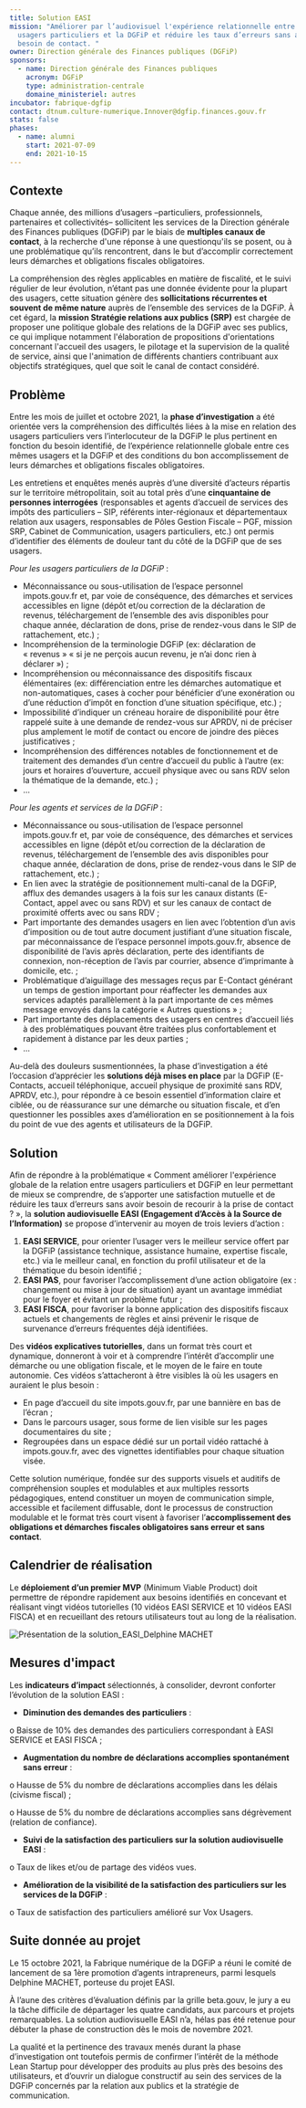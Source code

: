 ```yaml
---
title: Solution EASI
mission: "Améliorer par l’audiovisuel l'expérience relationnelle entre les
  usagers particuliers et la DGFiP et réduire les taux d’erreurs sans avoir
  besoin de contact. "
owner: Direction générale des Finances publiques (DGFiP)
sponsors:
  - name: Direction générale des Finances publiques
    acronym: DGFiP
    type: administration-centrale
    domaine_ministeriel: autres
incubator: fabrique-dgfip
contact: dtnum.culture-numerique.Innover@dgfip.finances.gouv.fr
stats: false
phases:
  - name: alumni
    start: 2021-07-09
    end: 2021-10-15
---
```

## Contexte

Chaque année, des millions d’usagers –particuliers, professionnels, partenaires et collectivités– sollicitent les services de la Direction générale des Finances publiques (DGFiP) par le biais de **multiples canaux de contact**, à la recherche d'une réponse à une questionqu'ils se posent, ou à une problématique qu’ils rencontrent, dans le but d’accomplir correctement leurs démarches et obligations fiscales obligatoires. 

La compréhension des règles applicables en matière de fiscalité, et le suivi régulier de leur évolution, n’étant pas une donnée évidente pour la plupart des usagers, cette situation génère des **sollicitations récurrentes et souvent de même nature** auprès de l’ensemble des services de la DGFiP. À cet égard, la **mission Stratégie relations aux publics (SRP)** est chargée de proposer une politique globale des relations de la DGFiP avec ses publics, ce qui implique notamment l'élaboration de propositions d'orientations concernant l'accueil des usagers, le pilotage et la supervision de la qualité́ de service, ainsi que l'animation de différents chantiers contribuant aux objectifs stratégiques, quel que soit le canal de contact considéré. 

## Problème

Entre les mois de juillet et octobre 2021, la **phase d’investigation** a été orientée vers la compréhension des difficultés liées à la mise en relation des usagers particuliers vers l’interlocuteur de la DGFiP le plus pertinent en fonction du besoin identifié, de l’expérience relationnelle globale entre ces mêmes usagers et la DGFiP et des conditions du bon accomplissement de leurs démarches et obligations fiscales obligatoires. 

Les entretiens et enquêtes menés auprès d’une diversité d’acteurs répartis sur le territoire métropolitain, soit au total près d’une **cinquantaine de personnes interrogées** (responsables et agents d’accueil de services des impôts des particuliers – SIP, référents inter-régionaux et départementaux relation aux usagers, responsables de Pôles Gestion Fiscale – PGF, mission SRP, Cabinet de Communication, usagers particuliers, etc.) ont permis d’identifier des éléments de douleur tant du côté de la DGFiP que de ses usagers. 

*Pour les usagers particuliers de la DGFiP* :

* Méconnaissance ou sous-utilisation de l’espace personnel impots.gouv.fr et, par voie de conséquence, des démarches et services accessibles en ligne (dépôt et/ou correction de la déclaration de revenus, téléchargement de l’ensemble des avis disponibles pour chaque année, déclaration de dons, prise de rendez-vous dans le SIP de rattachement, etc.) ; 
* Incompréhension de la terminologie DGFiP (ex: déclaration de « revenus »  « si je ne perçois aucun revenu, je n’ai donc rien à déclarer ») ; 
* Incompréhension ou méconnaissance des dispositifs fiscaux élémentaires (ex: différenciation entre les démarches automatique et non-automatiques, cases à cocher pour bénéficier d’une exonération ou d’une réduction d’impôt en fonction d’une situation spécifique, etc.) ;
* Impossibilité d’indiquer un créneau horaire de disponibilité pour être rappelé suite à une demande de rendez-vous sur APRDV, ni de préciser plus amplement le motif de contact ou encore de joindre des pièces justificatives ; 
* Incompréhension des différences notables de fonctionnement et de traitement des demandes d’un centre d’accueil du public à l’autre (ex: jours et horaires d’ouverture, accueil physique avec ou sans RDV selon la thématique de la demande, etc.) ;  
* ...

*Pour les agents et services de la DGFiP* : 

* Méconnaissance ou sous-utilisation de l’espace personnel impots.gouv.fr et, par voie de conséquence, des démarches et services accessibles en ligne (dépôt et/ou correction de la déclaration de revenus, téléchargement de l’ensemble des avis disponibles pour chaque année, déclaration de dons, prise de rendez-vous dans le SIP de rattachement, etc.) ; 
* En lien avec la stratégie de positionnement multi-canal de la DGFiP, afflux des demandes usagers à la fois sur les canaux distants (E-Contact, appel avec ou sans RDV) et sur les canaux de contact de proximité offerts avec ou sans RDV ;
* Part importante des demandes usagers en lien avec l’obtention d’un avis d’imposition ou de tout autre document justifiant d’une situation fiscale, par méconnaissance de l’espace personnel impots.gouv.fr, absence de disponibilité de l’avis après déclaration, perte des identifiants de connexion, non-réception de l’avis par courrier, absence d’imprimante à domicile, etc. ; 
* Problématique d’aiguillage des messages reçus par E-Contact générant un temps de gestion important pour réaffecter les demandes aux services adaptés parallèlement à la part importante de ces mêmes message envoyés dans la catégorie « Autres questions » ; 
* Part importante des déplacements des usagers en centres d’accueil liés à des problématiques pouvant être traitées plus confortablement et rapidement à distance par les deux parties ; 
* ...

Au-delà des douleurs susmentionnées, la phase d’investigation a été l’occasion d’apprécier les **solutions déjà mises en place** par la DGFiP (E-Contacts, accueil téléphonique, accueil physique de proximité sans RDV, APRDV, etc.), pour répondre à ce besoin essentiel d’information claire et ciblée, ou de réassurance sur une démarche ou situation fiscale, et d’en questionner les possibles axes d’amélioration en se positionnement à la fois du point de vue des agents et utilisateurs de la DGFiP. 

## Solution

Afin de répondre à la problématique « Comment améliorer l'expérience globale de la relation entre usagers particuliers et DGFiP en leur permettant de mieux se comprendre, de s’apporter une satisfaction mutuelle et de réduire les taux d’erreurs sans avoir besoin de recourir à la prise de contact ? », la **solution audiovisuelle EASI (Engagement d’Accès à la Source de l’Information)** se propose d’intervenir au moyen de trois leviers d’action :

1. **EASI SERVICE**, pour orienter l’usager vers le meilleur service offert par la DGFiP (assistance technique, assistance humaine, expertise fiscale, etc.) via le meilleur canal, en fonction du profil utilisateur et de la thématique du besoin identifié ; 
2. **EASI PAS**, pour favoriser l’accomplissement d’une action obligatoire (ex : changement ou mise à jour de situation) ayant un avantage immédiat pour le foyer et évitant un problème futur ;  
3. **EASI FISCA**, pour favoriser la bonne application des dispositifs fiscaux actuels et changements de règles et ainsi prévenir le risque de survenance d’erreurs fréquentes déjà identifiées. 

Des **vidéos explicatives tutorielles**, dans un format très court et dynamique, donneront à voir et à comprendre l’intérêt d’accomplir une démarche ou une obligation fiscale, et le moyen de le faire en toute autonomie. Ces vidéos s’attacheront à être visibles là où les usagers en auraient le plus besoin : 

* En page d’accueil du site impots.gouv.fr, par une bannière en bas de l’écran ;
* Dans le parcours usager, sous forme de lien visible sur les pages documentaires du site ; 
* Regroupées dans un espace dédié sur un portail vidéo rattaché à impots.gouv.fr, avec des vignettes identifiables pour chaque situation visée. 

Cette solution numérique, fondée sur des supports visuels et auditifs de compréhension souples et modulables et aux multiples ressorts pédagogiques, entend constituer un moyen de communication simple, accessible et facilement diffusable, dont le processus de construction modulable et le format très court visent à favoriser l’**accomplissement des obligations et démarches fiscales obligatoires sans erreur et sans contact**. 

## Calendrier de réalisation

Le **déploiement d’un premier MVP** (Minimum Viable Product) doit permettre de répondre rapidement aux besoins identifiés en concevant et réalisant vingt vidéos tutorielles (10 vidéos EASI SERVICE et 10 vidéos EASI FISCA) et en recueillant des retours utilisateurs tout au long de la réalisation. 

![Présentation de la solution_EASI_Delphine MACHET](/img/netlifycms/pre.sentation.de.la.solution_easi_delphine.machet.png "Présentation de la solution_EASI_Delphine MACHET")

## Mesures d'impact

Les **indicateurs d’impact** sélectionnés, à consolider, devront conforter l’évolution de la solution EASI :  

* **Diminution des demandes des particuliers** :

o	Baisse de 10% des demandes des particuliers correspondant à EASI SERVICE et EASI FISCA ; 

* **Augmentation du nombre de déclarations accomplies spontanément sans erreur** :

o	Hausse de 5% du nombre de déclarations accomplies dans les délais (civisme fiscal) ;

o	Hausse de 5% du nombre de déclarations accomplies sans dégrèvement (relation de confiance).  

* **Suivi de la satisfaction des particuliers sur la solution audiovisuelle EASI** :

o	Taux de likes et/ou de partage des vidéos vues. 

* **Amélioration de la visibilité de la satisfaction des particuliers sur les services de la DGFiP** :

o	Taux de satisfaction des particuliers amélioré sur Vox Usagers. 

## Suite donnée au projet

Le 15 octobre 2021, la Fabrique numérique de la DGFiP a réuni le comité de lancement de sa 1ère promotion d’agents intrapreneurs, parmi lesquels Delphine MACHET, porteuse du projet EASI. 

À l’aune des critères d’évaluation définis par la grille beta.gouv, le jury a eu la tâche difficile de départager les quatre candidats, aux parcours et projets remarquables. La solution audiovisuelle EASI n’a, hélas pas été retenue pour débuter la phase de construction dès le mois de novembre 2021. 

La qualité et la pertinence des travaux menés durant la phase d’investigation ont toutefois permis de confirmer l’intérêt de la méthode Lean Startup pour développer des produits au plus près des besoins des utilisateurs, et d’ouvrir un dialogue constructif au sein des services de la DGFiP concernés par la relation aux publics et la stratégie de communication.